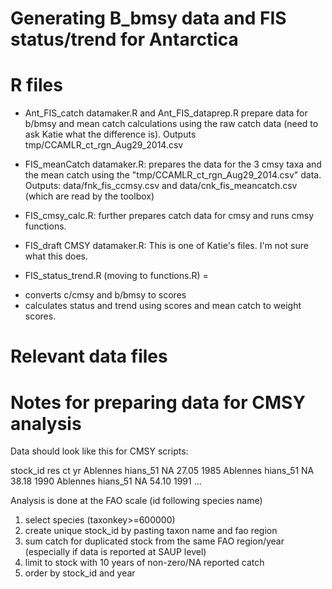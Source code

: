 Generating B_bmsy data and FIS status/trend for Antarctica
=====================

R files
=====================
* Ant_FIS_catch datamaker.R and Ant_FIS_dataprep.R prepare data for b/bmsy and mean catch calculations using the raw catch data (need to ask Katie what the difference is).  Outputs tmp/CCAMLR_ct_rgn_Aug29_2014.csv
* FIS_meanCatch datamaker.R: prepares the data for the 3 cmsy taxa and the mean catch using the "tmp/CCAMLR_ct_rgn_Aug29_2014.csv" data.  Outputs: data/fnk_fis_ccmsy.csv and data/cnk_fis_meancatch.csv (which are read by the toolbox)
* FIS_cmsy_calc.R: further prepares catch data for cmsy and runs cmsy functions.
* FIS_draft CMSY datamaker.R: This is one of Katie's files.  I'm not sure what this does.

* FIS_status_trend.R (moving to functions.R) = 
- converts c/cmsy and b/bmsy to scores
- calculates status and trend using scores and mean catch to weight scores.

Relevant data files
============================
 


Notes for preparing data for CMSY analysis
===========================================
Data should look like this for CMSY scripts:

stock_id            res           ct   yr
Ablennes hians_51   NA            27.05 1985
Ablennes hians_51   NA            38.18 1990
Ablennes hians_51   NA            54.10 1991
...

Analysis is done at the FAO scale (id following species name)

1.  select species (taxonkey>=600000)
2. create unique stock_id by pasting taxon name and fao region
3. sum catch for duplicated stock from the same FAO region/year (especially if data is reported at SAUP level)
4. limit to stock with 10 years of non-zero/NA reported catch
5. order by stock_id and year


